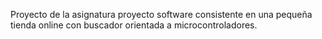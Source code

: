 Proyecto de la asignatura proyecto software consistente en una pequeña tienda online con buscador orientada a microcontroladores.